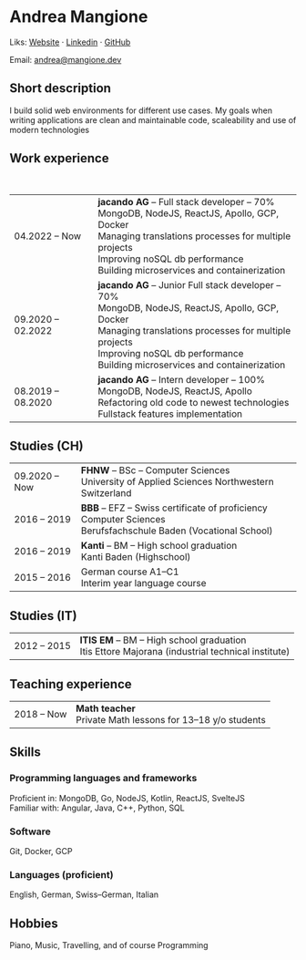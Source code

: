 # Andrea Mangione

Liks: [Website](andrea.mangione.dev) · [Linkedin](https://www.linkedin.com/in/andrea-mangione-592902156/)
· [GitHub](https://github.com/MangioneAndrea)

Email: [andrea@mangione.dev](mailto:andrea@mangione.dev)


## Short description

I build solid web environments for different use cases. My goals when writing applications are clean and maintainable
code, scaleability and use of modern technologies

## Work experience
<table>
  <tr>
    <td>04.2022 – Now</td>
    <td>
      <b>jacando AG</b> – Full stack developer – 70% <br />
      MongoDB, NodeJS, ReactJS, Apollo, GCP, Docker <br />
      Managing translations processes for multiple projects <br />
      Improving noSQL db performance <br />
      Building microservices and containerization
    </td>
  </tr>
  <tr>
    <td>09.2020 – 02.2022</td>
    <td>
      <b>jacando AG</b> – Junior Full stack developer – 70% <br />
      MongoDB, NodeJS, ReactJS, Apollo, GCP, Docker <br />
      Managing translations processes for multiple projects <br />
      Improving noSQL db performance <br />
      Building microservices and containerization
    </td>
  </tr>
  <tr>
    <td>08.2019 – 08.2020</td>
    <td>
      <b>jacando AG</b> – Intern developer – 100% <br />
      MongoDB, NodeJS, ReactJS, Apollo <br />
      Refactoring old code to newest technologies <br />
      Fullstack features implementation
    </td>
    <br />
  </tr>
</table>

## Studies (CH)

<table>
  <tr>
    <td>09.2020 – Now</td>
    <td>
      <b>FHNW</b> – BSc – Computer Sciences <br />
      University of Applied Sciences Northwestern Switzerland
    </td>
  </tr>
  <tr>
    <td>2016 – 2019</td>
    <td>
      <b>BBB</b> – EFZ – Swiss certificate of proficiency Computer Sciences
      <br />
      Berufsfachschule Baden (Vocational School)
    </td>
  </tr>
  <tr>
    <td>2016 – 2019</td>
    <td>
      <b>Kanti</b> – BM – High school graduation <br />
      Kanti Baden (Highschool)
    </td>
  </tr>
  <tr>
    <td>2015 – 2016</td>
    <td>
      German course A1–C1 <br />
      Interim year language course
    </td>
  </tr>
</table>

## Studies (IT)

<table>
  <tr>
    <td>2012 – 2015</td>
    <td>
      <b>ITIS EM</b> – BM – High school graduation <br />
      Itis Ettore Majorana (industrial technical institute)
    </td>
  </tr>
</table>

## Teaching experience

<table>
  <tr>
    <td>2018 – Now</td>
    <td>
      <b>Math teacher</b> <br />
      Private Math lessons for 13–18 y/o students
    </td>
  </tr>
</table>

## Skills

### Programming languages and frameworks

Proficient in: MongoDB, Go, NodeJS, Kotlin, ReactJS, SvelteJS <br/>
Familiar with: Angular, Java, C++, Python, SQL

### Software

Git, Docker, GCP

### Languages (proficient)

English, German, Swiss–German, Italian

## Hobbies

Piano, Music, Travelling, and of course Programming

